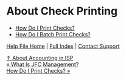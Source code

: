  About Check Printing
==========

* [How Do I Print Checks?](https://ispolitical.com/How-Do-I-Print-Checks)
* [How Do I Batch Print Checks?](https://ispolitical.com/Batch-Check-Printing)

[Help File Home](/help/) | [Full Index](/Help-File-Directory/) | [Contact Support](mailto:support@ISPolitical.com)

[⇑ About Accounting in ISP](/About-Accounting-in-ISP)  
[« What Is JFC Management?](/What-Is-JFC-Management)  
[How Do I Print Checks? »](/How-Do-I-Print-Checks)